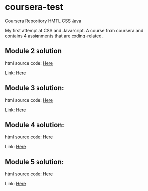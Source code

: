 # coursera-test
Coursera Repository HMTL CSS Java

My first attempt at CSS and Javascript. A course from coursera and contains 4 assignments that are coding-related.

## Module 2 solution
html source code:
[Here](./Module2_Assignment/Module2_index.html)

Link:
[Here](https://adrianpohey.github.io/coursera-HTML-CSS-JAVA/Module2_Assignment/Module2_index.html)

## Module 3 solution:
html source code:
[Here](./Module3-solution/Module3_index.html)

Link:
[Here](https://adrianpohey.github.io/coursera-HTML-CSS-JAVA/Module3-solution/Module3_index.html)

## Module 4 solution:
html source code:
[Here](./Module4-solutions/index.html)

Link:
[Here](https://adrianpohey.github.io/coursera-HTML-CSS-JAVA/Module4-solutions/index.html)

## Module 5 solution:
html source code:
[Here](./mod5_solution/index.html)

Link:
[Here](https://adrianpohey.github.io/coursera-HTML-CSS-JAVA/mod5_solutions/index.html)
